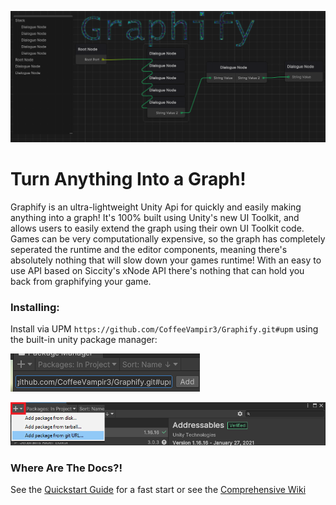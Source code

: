 ![Dialogue Graph Example Image](https://github.com/CoffeeVampir3/Graphify/blob/a1d336221eaf7f3d7c3e827a5b280b029a58e0fa/dialogueGraphExample.png?raw=true)

# Turn Anything Into a Graph!

Graphify is an ultra-lightweight Unity Api for quickly and easily making anything into a graph! It's 100% built using Unity's new UI Toolkit, and allows users to easily extend the graph using their own UI Toolkit code. Games can be very computationally expensive, so the graph has completely seperated the runtime and the editor components, meaning there's absolutely nothing that will slow down your games runtime! With an easy to use API based on Siccity's xNode API there's nothing that can hold you back from graphifying your game.

### Installing:

Install via UPM `https://github.com/CoffeeVampir3/Graphify.git#upm` using the built-in unity package manager:

![Upm Package Maanger Example](https://github.com/CoffeeVampir3/Graphify/blob/fd0724535993881a4246be2c831fa5d4082450ef/packageAddExample.png?raw=true)

![Upm Add Example](https://github.com/CoffeeVampir3/Graphify/blob/fd0724535993881a4246be2c831fa5d4082450ef/packageManagerExample.png?raw=true)

### Where Are The Docs?!

See the [Quickstart Guide](https://github.com/CoffeeVampir3/Graphify/wiki/Quickstart-Guide) for a fast start or see the [Comprehensive Wiki](https://github.com/CoffeeVampir3/Graphify/wiki/Home)

